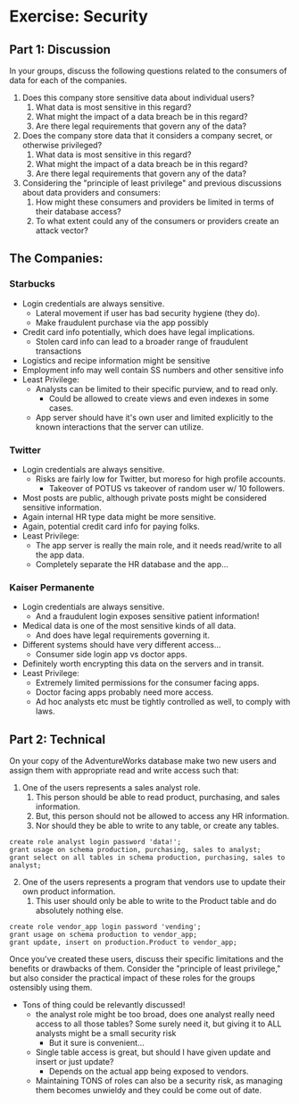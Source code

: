 # Exercise: Security

## Part 1: Discussion

In your groups, discuss the following questions related to the consumers of data for each of the companies.

1. Does this company store sensitive data about individual users?
    1. What data is most sensitive in this regard?
    2. What might the impact of a data breach be in this regard?
    3. Are there legal requirements that govern any of the data?
2. Does the company store data that it considers a company secret, or otherwise privileged?
    1. What data is most sensitive in this regard?
    2. What might the impact of a data breach be in this regard?
    3. Are there legal requirements that govern any of the data?
3. Considering the "principle of least privilege" and previous discussions about data providers and consumers:
    1. How might these consumers and providers be limited in terms of their database access?
    2. To what extent could any of the consumers or providers create an attack vector?

## The Companies:

### Starbucks 

* Login credentials are always sensitive.
    * Lateral movement if user has bad security hygiene (they do).
    * Make fraudulent purchase via the app possibly
* Credit card info potentially, which does have legal implications.
    * Stolen card info can lead to a broader range of fraudulent transactions
* Logistics and recipe information might be sensitive
* Employment info may well contain SS numbers and other sensitive info
* Least Privilege:
    * Analysts can be limited to their specific purview, and to read only.
        * Could be allowed to create views and even indexes in some cases.
    * App server should have it's own user and limited explicitly to the known interactions that the server can utilize.

### Twitter

* Login credentials are always sensitive.
    * Risks are fairly low for Twitter, but moreso for high profile accounts.
        * Takeover of POTUS vs takeover of random user w/ 10 followers.
* Most posts are public, although private posts might be considered sensitive information.
* Again internal HR type data might be more sensitive.
* Again, potential credit card info for paying folks.
* Least Privilege:
    * The app server is really the main role, and it needs read/write to all the app data.
    * Completely separate the HR database and the app...

### Kaiser Permanente

* Login credentials are always sensitive.
    * And a fraudulent login exposes sensitive patient information!
* Medical data is one of the most sensitive kinds of all data.
    * And does have legal requirements governing it.
* Different systems should have very different access...
    * Consumer side login app vs doctor apps.
* Definitely worth encrypting this data on the servers and in transit.
* Least Privilege:
    * Extremely limited permissions for the consumer facing apps.
    * Doctor facing apps probably need more access.
    * Ad hoc analysts etc must be tightly controlled as well, to comply with laws.

## Part 2: Technical

On your copy of the AdventureWorks database make two new users and assign them with appropriate read and write access such that:

1. One of the users represents a sales analyst role.
    1. This person should be able to read product, purchasing, and sales information.
    2. But, this person should not be allowed to access any HR information.
    3. Nor should they be able to write to any table, or create any tables.

```
create role analyst login password 'data!';
grant usage on schema production, purchasing, sales to analyst;
grant select on all tables in schema production, purchasing, sales to analyst;
```

2. One of the users represents a program that vendors use to update their own product information.
    1. This user should only be able to write to the Product table and do absolutely nothing else.

```
create role vendor_app login password 'vending';
grant usage on schema production to vendor_app;
grant update, insert on production.Product to vendor_app; 
```

Once you've created these users, discuss their specific limitations and the benefits or drawbacks of them. Consider the "principle of least privilege," but also consider the practical impact of these roles for the groups ostensibly using them.

* Tons of thing could be relevantly discussed!
    * the analyst role might be too broad, does one analyst really need access to all those tables? Some surely need it, but giving it to ALL analysts might be a small security risk
        * But it sure is convenient... 
    * Single table access is great, but should I have given update and insert or just update?
        * Depends on the actual app being exposed to vendors.
    * Maintaining TONS of roles can also be a security risk, as managing them becomes unwieldy and they could be come out of date.